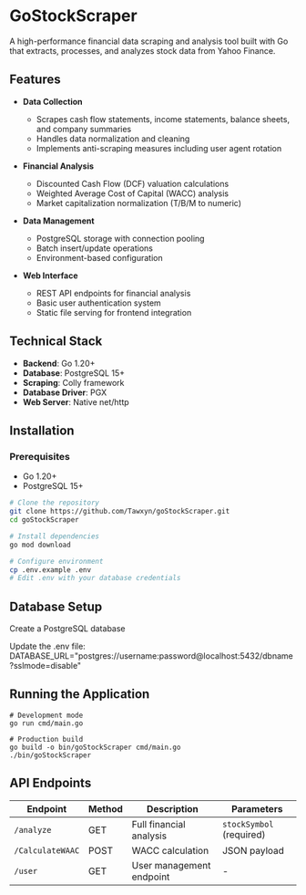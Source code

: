 # GoStockScraper

A high-performance financial data scraping and analysis tool built with Go that extracts, processes, and analyzes stock data from Yahoo Finance.

## Features

- **Data Collection**
  - Scrapes cash flow statements, income statements, balance sheets, and company summaries
  - Handles data normalization and cleaning
  - Implements anti-scraping measures including user agent rotation

- **Financial Analysis**
  - Discounted Cash Flow (DCF) valuation calculations
  - Weighted Average Cost of Capital (WACC) analysis
  - Market capitalization normalization (T/B/M to numeric)

- **Data Management**
  - PostgreSQL storage with connection pooling
  - Batch insert/update operations
  - Environment-based configuration

- **Web Interface**
  - REST API endpoints for financial analysis
  - Basic user authentication system
  - Static file serving for frontend integration

## Technical Stack

- **Backend**: Go 1.20+
- **Database**: PostgreSQL 15+
- **Scraping**: Colly framework
- **Database Driver**: PGX
- **Web Server**: Native net/http

## Installation

### Prerequisites

- Go 1.20+
- PostgreSQL 15+

```bash
# Clone the repository
git clone https://github.com/Tawxyn/goStockScraper.git
cd goStockScraper

# Install dependencies
go mod download

# Configure environment
cp .env.example .env
# Edit .env with your database credentials
```
## Database Setup
Create a PostgreSQL database

Update the .env file: 
DATABASE_URL="postgres://username:password@localhost:5432/dbname?sslmode=disable"

## Running the Application
```
# Development mode
go run cmd/main.go

# Production build
go build -o bin/goStockScraper cmd/main.go
./bin/goStockScraper
```
## API Endpoints

| Endpoint         | Method | Description                  | Parameters           |
|------------------|--------|------------------------------|----------------------|
| `/analyze`       | GET    | Full financial analysis       | `stockSymbol` (required) |
| `/CalculateWAAC` | POST   | WACC calculation              | JSON payload         |
| `/user`          | GET    | User management endpoint      | -                    |
